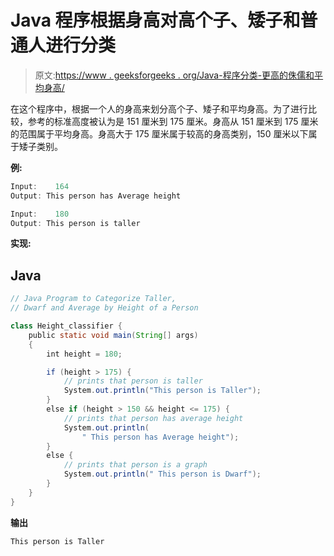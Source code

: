 # Java 程序根据身高对高个子、矮子和普通人进行分类

> 原文:[https://www . geeksforgeeks . org/Java-程序分类-更高的侏儒和平均身高/](https://www.geeksforgeeks.org/java-program-to-categorize-taller-dwarf-and-average-by-height-of-a-person/)

在这个程序中，根据一个人的身高来划分高个子、矮子和平均身高。为了进行比较，参考的标准高度被认为是 151 厘米到 175 厘米。身高从 151 厘米到 175 厘米的范围属于平均身高。身高大于 175 厘米属于较高的身高类别，150 厘米以下属于矮子类别。

**例:**

```java
Input:    164
Output: This person has Average height

Input:    180
Output: This person is taller

```

**实现:**

## Java

```java
// Java Program to Categorize Taller,
// Dwarf and Average by Height of a Person

class Height_classifier {
    public static void main(String[] args)
    {
        int height = 180;

        if (height > 175) {
            // prints that person is taller
            System.out.println("This person is Taller");
        }
        else if (height > 150 && height <= 175) {
            // prints that person has average height
            System.out.println(
                " This person has Average height");
        }
        else {
            // prints that person is a graph
            System.out.println(" This person is Dwarf");
        }
    }
}
```

**输出**

```java
This person is Taller

```